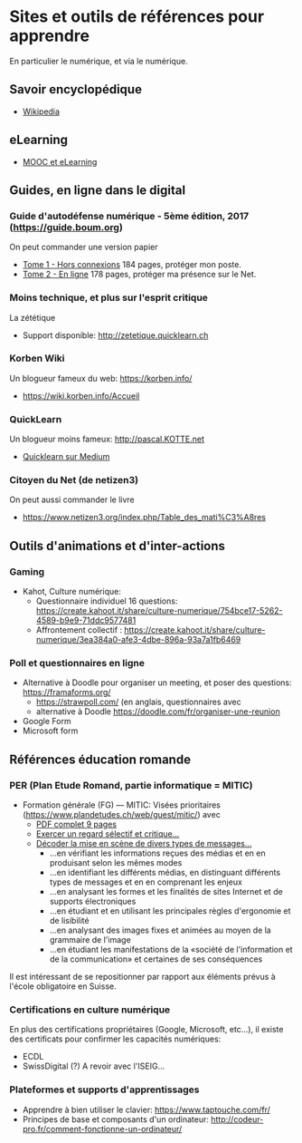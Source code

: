 # Sites et outils de références pour apprendre
En particulier le numérique, et via le numérique.
## Savoir encyclopédique
* [Wikipedia](http://wikipedia.fr)

## eLearning
* [MOOC et eLearning](https://medium.com/quicklearn/mooc-elearning-et-alternatives-a2cab1399fe0)

## Guides, en ligne dans le digital
### Guide d'autodéfense numérique - 5ème édition, 2017 (https://guide.boum.org)
On peut commander une version papier
* [Tome 1 - Hors connexions](https://guide.boum.org/tomes/1_hors_connexions/pdf/) 184 pages, protéger mon poste.
* [Tome 2 - En ligne](https://guide.boum.org/tomes/2_en_ligne/pdf/) 178 pages, protéger ma présence sur le Net.

### Moins technique, et plus sur l'esprit critique
La zététique
* Support disponible: http://zetetique.quicklearn.ch

### Korben Wiki
Un blogueur fameux du web: https://korben.info/
* https://wiki.korben.info/Accueil

### QuickLearn
Un blogueur moins fameux: http://pascal.KOTTE.net
* [Quicklearn sur Medium](https://medium.com/quicklearn/colearning/home)

### Citoyen du Net (de netizen3)
On peut aussi commander le livre
* https://www.netizen3.org/index.php/Table_des_mati%C3%A8res

## Outils d'animations et d'inter-actions
### Gaming
* Kahot, Culture numérique:
  * Questionnaire individuel 16 questions: https://create.kahoot.it/share/culture-numerique/754bce17-5262-4589-b9e9-71ddc9577481
  * Affrontement collectif : https://create.kahoot.it/share/culture-numerique/3ea384a0-afe3-4dbe-896a-93a7a1fb6469
  
### Poll et questionnaires en ligne
* Alternative à Doodle pour organiser un meeting, et poser des questions: https://framaforms.org/
  * https://strawpoll.com/  (en anglais, questionnaires avec 
  * alternative à Doodle https://doodle.com/fr/organiser-une-reunion
* Google Form
* Microsoft form

## Références éducation romande
### PER (Plan Etude Romand, partie informatique = MITIC)
* Formation générale (FG) — MITIC: Visées prioritaires (https://www.plandetudes.ch/web/guest/mitic/) avec
  * [PDF complet 9 pages](https://www.plandetudes.ch/documents/10273/36908/PER_print_FG_11_L1-18.pdf)
  * [Exercer un regard sélectif et critique…](https://www.plandetudes.ch/web/guest/FG_11/)
  * [Décoder la mise en scène de divers types de messages…](https://www.plandetudes.ch/web/guest/FG_21/)
    * …en vérifiant les informations reçues des médias et en en produisant selon les mêmes modes
    * …en identifiant les différents médias, en distinguant différents types de messages et en en comprenant les enjeux
    * …en analysant les formes et les finalités de sites Internet et de supports électroniques
    * …en étudiant et en utilisant les principales règles d'ergonomie et de lisibilité
    * …en analysant des images fixes et animées au moyen de la grammaire de l'image
    * …en étudiant les manifestations de la «société de l'information et de la communication» et certaines de ses conséquences

Il est intéressant de se repositionner par rapport aux éléments prévus à l'école obligatoire en Suisse.

### Certifications en culture numérique
En plus des certifications propriétaires (Google, Microsoft, etc...), il existe des certificats pour confirmer les capacités numériques:
* ECDL
* SwissDigital (?) A revoir avec l'ISEIG...

### Plateformes et supports d'apprentissages
* Apprendre à bien utiliser le clavier: https://www.taptouche.com/fr/
* Principes de base et composants d'un ordinateur: http://codeur-pro.fr/comment-fonctionne-un-ordinateur/
